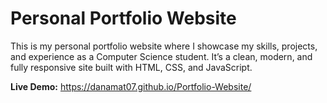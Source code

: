 # Personal Portfolio Website
This is my personal portfolio website where I showcase my skills, projects, and experience as a Computer Science student. It’s a clean, modern, and fully responsive site built with HTML, CSS, and JavaScript.

**Live Demo:** https://danamat07.github.io/Portfolio-Website/
